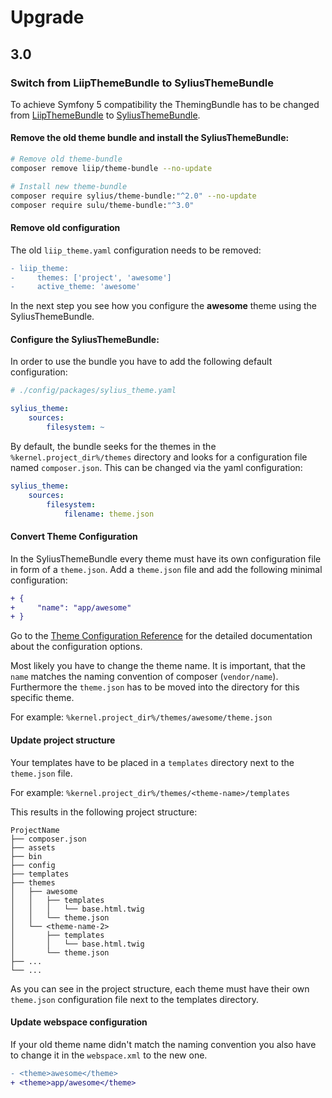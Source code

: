 # Upgrade

## 3.0

### Switch from LiipThemeBundle to SyliusThemeBundle

To achieve Symfony 5 compatibility the ThemingBundle has to be changed from [LiipThemeBundle](https://github.com/liip/LiipThemeBundle) to [SyliusThemeBundle](https://github.com/Sylius/SyliusThemeBundle).

#### Remove the old theme bundle and install the SyliusThemeBundle:

```bash
# Remove old theme-bundle
composer remove liip/theme-bundle --no-update

# Install new theme-bundle
composer require sylius/theme-bundle:"^2.0" --no-update
composer require sulu/theme-bundle:"^3.0"
```

#### Remove old configuration

The old `liip_theme.yaml` configuration needs to be removed:

```diff
- liip_theme:
-     themes: ['project', 'awesome']
-     active_theme: 'awesome'
```

In the next step you see how you configure the **awesome** theme using the SyliusThemeBundle.

#### Configure the SyliusThemeBundle:

In order to use the bundle you have to add the following default configuration:

```yaml
# ./config/packages/sylius_theme.yaml

sylius_theme:
    sources:
        filesystem: ~
```

By default, the bundle seeks for the themes in the `%kernel.project_dir%/themes` directory and looks for a configuration
file named `composer.json`. This can be changed via the yaml configuration:

```yaml
sylius_theme:
    sources:
        filesystem:
            filename: theme.json
```

#### Convert Theme Configuration

In the SyliusThemeBundle every theme must have its own configuration file in form of a `theme.json`.
Add a `theme.json` file and add the following minimal configuration:

```diff
+ {
+     "name": "app/awesome"
+ }
```

Go to the [Theme Configuration Reference](https://github.com/Sylius/SyliusThemeBundle/blob/master/docs/theme_configuration_reference.md)
for the detailed documentation about the configuration options.

Most likely you have to change the theme name. It is important, that the `name` matches the naming convention of composer (`vendor/name`).
Furthermore the `theme.json` has to be moved into the directory for this specific theme. 

For example: `%kernel.project_dir%/themes/awesome/theme.json`

#### Update project structure

Your templates have to be placed in a `templates` directory next to the `theme.json` file.

For example: `%kernel.project_dir%/themes/<theme-name>/templates`

This results in the following project structure:

```
ProjectName
├── composer.json
├── assets
├── bin
├── config
├── templates
├── themes
│   ├── awesome
│   │   ├── templates
│   │   │   └── base.html.twig
│   │   └── theme.json
│   └── <theme-name-2>
│       ├── templates
│       │   └── base.html.twig
│       └── theme.json
├── ...
└── ...
```

As you can see in the project structure, each theme must have their own `theme.json` configuration file next to the
templates directory.

#### Update webspace configuration

If your old theme name didn't match the naming convention you also have to change it in the `webspace.xml` to the new one.

```diff
- <theme>awesome</theme>
+ <theme>app/awesome</theme>
```
